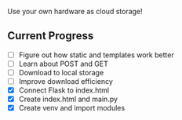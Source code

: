 Use your own hardware as cloud storage!

## Current Progress
 - [ ] Figure out how static and templates work better
 - [ ] Learn about POST and GET
 - [ ] Download to local storage
 - [ ] Improve download efficiency
 - [x] Connect Flask to index.html
 - [x] Create index.html and main.py
 - [x] Create venv and import modules 
